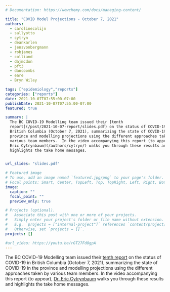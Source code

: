 ```yaml
---
# Documentation: https://wowchemy.com/docs/managing-content/

title: "COVID Model Projections - October 7, 2021"
authors:
  - carolinecolijn
  - sallyotto
  - cytryn
  - deankarlen
  - jensvonbergmann
  - robjames
  - colliand
  - dajmcdon
  - pft3
  - dancoombs
  - eare
  - Bryn Wiley

tags: ["epidemiology","reports"]
categories: ["reports"]
date: 2021-10-07T07:55:00-07:00
publishDate: 2021-10-07T07:55:00-07:00
featured: true

summary: |
  The BC COVID-19 Modelling team issued their [tenth
  report](/post/2021-10-07-report/slides.pdf) on the status of COVID-19 in
  British Columbia (October 7, 2021), summarizing the state of COVID-19 in the
  province and modelling projections using the different approaches taken by
  various team members.  In the video accompanying this report (to appear), [Dr.
  Eric Cytrynbaum](/authors/cytryn/) walks you through these results and
  highlights the take home messages.


url_slides: "slides.pdf"

# Featured image
# To use, add an image named `featured.jpg/png` to your page's folder.
# Focal points: Smart, Center, TopLeft, Top, TopRight, Left, Right, BottomLeft, Bottom, BottomRight.
image:
  caption: ""
  focal_point: ""
  preview_only: true

# Projects (optional).
#   Associate this post with one or more of your projects.
#   Simply enter your project's folder or file name without extension.
#   E.g. `projects = ["internal-project"]` references `content/project/deep-learning/index.md`.
#   Otherwise, set `projects = []`.
projects: []

#url_video: https://youtu.be/rGT27Fd8gpA
---
```

The BC COVID-19 Modelling team issued their [tenth report](slides.pdf) on the
status of COVID-19 in British Columbia (October 7, 2021), summarizing the state of
COVID-19 in the province and modelling projections using the different
approaches taken by various team members.  In the video accompanying this
report (to appear), [Dr. Eric Cytrynbaum](/authors/cytryn/) walks you through these
results and highlights the take home messages.
